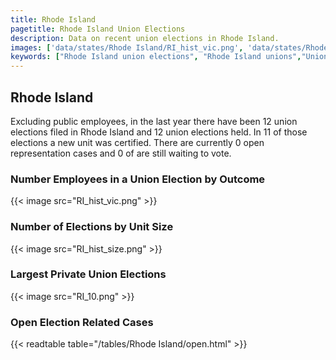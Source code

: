 ```yaml
---
title: Rhode Island
pagetitle: Rhode Island Union Elections
description: Data on recent union elections in Rhode Island.
images: ['data/states/Rhode Island/RI_hist_vic.png', 'data/states/Rhode Island/RI_hist_size.png', 'data/states/Rhode Island/RI_10.png']
keywords: ["Rhode Island union elections", "Rhode Island unions","Union elections"]
---
```

##  Rhode Island

Excluding public employees, in the last year there have been 12 union elections filed in Rhode Island and 12 union elections held. In 11 of those elections a new unit was certified. There are currently 0 open representation cases and 0 of are still waiting to vote.

### Number Employees in a Union Election by Outcome
{{< image src="RI_hist_vic.png" >}}

### Number of Elections by Unit Size
{{< image src="RI_hist_size.png" >}}

### Largest Private Union Elections
{{< image src="RI_10.png" >}}

### Open Election Related Cases
{{< readtable table="/tables/Rhode Island/open.html" >}}

